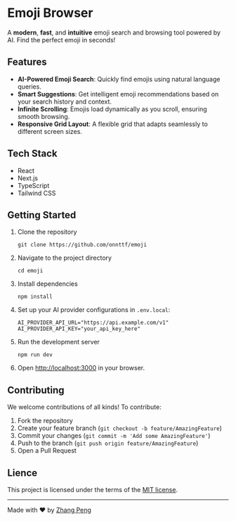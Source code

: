 # Emoji Browser

A **modern**, **fast**, and **intuitive** emoji search and browsing tool powered by AI. Find the perfect emoji in seconds!

## Features

- **AI-Powered Emoji Search**: Quickly find emojis using natural language queries.
- **Smart Suggestions**: Get intelligent emoji recommendations based on your search history and context.
- **Infinite Scrolling**: Emojis load dynamically as you scroll, ensuring smooth browsing.
- **Responsive Grid Layout**: A flexible grid that adapts seamlessly to different screen sizes.

## Tech Stack

- React
- Next.js
- TypeScript
- Tailwind CSS

## Getting Started

1. Clone the repository

   ```shell
   git clone https://github.com/onnttf/emoji
   ```

2. Navigate to the project directory

   ```shell
   cd emoji
   ```

3. Install dependencies

   ```shell
   npm install
   ```

4. Set up your AI provider configurations in `.env.local`:

   ```shell
   AI_PROVIDER_API_URL="https://api.example.com/v1"
   AI_PROVIDER_API_KEY="your_api_key_here"
   ```

5. Run the development server

   ```shell
   npm run dev
   ```

6. Open [http://localhost:3000](http://localhost:3000) in your browser.

## Contributing

We welcome contributions of all kinds! To contribute:

1. Fork the repository
2. Create your feature branch (`git checkout -b feature/AmazingFeature`)
3. Commit your changes (`git commit -m 'Add some AmazingFeature'`)
4. Push to the branch (`git push origin feature/AmazingFeature`)
5. Open a Pull Request

## Lience

This project is licensed under the terms of the [MIT license](./License).

---

Made with ❤️ by [Zhang Peng](https://github.com/onnttf)
